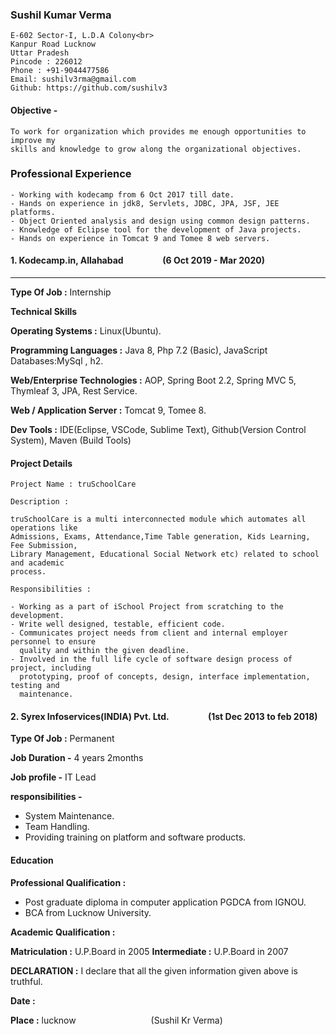 ### Sushil Kumar Verma

```
E-602 Sector-I, L.D.A Colony<br>
Kanpur Road Lucknow
Uttar Pradesh
Pincode : 226012
Phone : +91-9044477586
Email: sushilv3rma@gmail.com
Github: https://github.com/sushilv3
```
#### Objective -
```
To work for organization which provides me enough opportunities to improve my
skills and knowledge to grow along the organizational objectives.
```

### Professional Experience
```
- Working with kodecamp from 6 Oct 2017 till date.
- Hands on experience in jdk8, Servlets, JDBC, JPA, JSF, JEE platforms.
- Object Oriented analysis and design using common design patterns.
- Knowledge of Eclipse tool for the development of Java projects.
- Hands on experience in Tomcat 9 and Tomee 8 web servers.
```

#### 1. Kodecamp.in, Allahabad &emsp;&emsp;&emsp;&emsp; (6 Oct 2019 - Mar 2020)
<hr>

**Type Of Job :**  Internship

**Technical Skills**

**Operating Systems :** Linux(Ubuntu).

**Programming Languages :** Java 8, Php 7.2 (Basic), JavaScript
Databases:MySql , h2.

**Web/Enterprise Technologies :** AOP, Spring Boot 2.2, Spring MVC 5, Thymleaf 3, JPA, Rest Service.

**Web / Application Server :** Tomcat 9, Tomee 8.


**Dev Tools :** IDE(Eclipse, VSCode, Sublime Text), Github(Version Control System), Maven (Build Tools)

#### Project Details
```
Project Name : truSchoolCare

Description :

truSchoolCare is a multi interconnected module which automates all operations like
Admissions, Exams, Attendance,Time Table generation, Kids Learning, Fee Submission,
Library Management, Educational Social Network etc) related to school and academic
process.

Responsibilities :

- Working as a part of iSchool Project from scratching to the development.
- Write well designed, testable, efficient code.
- Communicates project needs from client and internal employer personnel to ensure
  quality and within the given deadline.
- Involved in the full life cycle of software design process of project, including
  prototyping, proof of concepts, design, interface implementation, testing and
  maintenance.
```

#### 2. Syrex  Infoservices(INDIA) Pvt. Ltd. &emsp;&emsp;&emsp;&emsp; (1st Dec 2013 to feb 2018)

**Type Of Job :** Permanent

**Job Duration -**  4 years 2months

**Job profile -**  IT Lead

**responsibilities -**

* System Maintenance.
* Team Handling.
* Providing training on platform and software products.

#### Education

**Professional Qualification :**

* Post graduate diploma in  computer application PGDCA from   IGNOU.
* BCA from Lucknow University.

**Academic Qualification :**

**Matriculation :** U.P.Board in 2005
**Intermediate :** U.P.Board in 2007

**DECLARATION :**  I declare that all the given information given above is truthful.

**Date :**

**Place :** lucknow   &emsp;&emsp;&emsp;&emsp;&emsp;&emsp;&emsp;&emsp;                                                          (Sushil Kr Verma)


